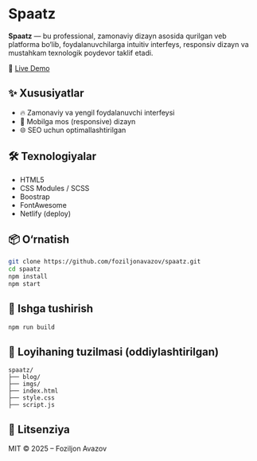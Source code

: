 # Spaatz

**Spaatz** — bu professional, zamonaviy dizayn asosida qurilgan veb platforma bo‘lib, foydalanuvchilarga intuitiv interfeys, responsiv dizayn va mustahkam texnologik poydevor taklif etadi.

🔗 [Live Demo](https://spaatz.netlify.app/)

## ✨ Xususiyatlar

- 🔥 Zamonaviy va yengil foydalanuvchi interfeysi
- 📱 Mobilga mos (responsive) dizayn
- 🌐 SEO uchun optimallashtirilgan

## 🛠 Texnologiyalar

- HTML5
- CSS Modules / SCSS
- Boostrap
- FontAwesome
- Netlify (deploy)

## 📦 O‘rnatish

```bash
git clone https://github.com/foziljonavazov/spaatz.git
cd spaatz
npm install
npm start
```

## 🚀 Ishga tushirish

```bash
npm run build
```

## 📂 Loyihaning tuzilmasi (oddiylashtirilgan)

```
spaatz/
├── blog/
├── imgs/
├── index.html
├── style.css
├── script.js

```

## 📄 Litsenziya

MIT © 2025 – Foziljon Avazov
